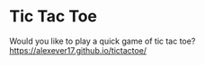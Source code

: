 # Tic Tac Toe
Would you like to play a quick game of tic tac toe? <br>
https://alexever17.github.io/tictactoe/

